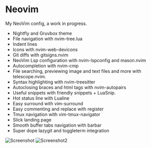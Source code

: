 # Neovim

My NeoVim config, a work in progress.

- Nightfly and Gruvbox theme
- File navigation with nvim-tree.lua
- Indent lines
- Icons with nvim-web-devicons
- Git diffs with gitsigns.nvim
- NeoVim Lsp configuration with nvim-lspconfig and mason.nvim
- Autocompletion with nvim-cmp
- File searching, previewing image and text files and more with telescope.nvim.
- Syntax highlighting with nvim-treesitter
- Autoclosing braces and html tags with nvim-autopairs
- Useful snippets with friendly snippets + LuaSnip.
- Hot status line with Lualine
- Easy surround with vim-surround
- Easy commenting and replace with register
- Tmux navigation with vim-tmux-navigator
- Slick landing page
- Smooth buffer tabs navigation with barbar
- Super dope lazygit and toggleterm integration

![Screenshot](https://i.ibb.co/5c3vBbH/Editormin.png)
![Screenshot2](https://i.ibb.co/6NjDDP3/colortheme2.png)
